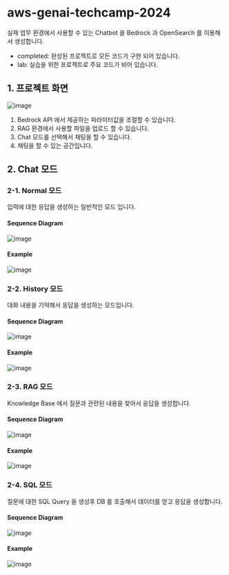 # aws-genai-techcamp-2024

실제 업무 환경에서 사용할 수 있는 Chatbot 을 Bedrock 과 OpenSearch 를 이용해서 생성합니다.
- completed: 완성된 프로젝트로 모든 코드가 구현 되어 있습니다.
- lab: 실습을 위한 프로젝트로 주요 코드가 비어 있습니다.

## 1. 프로젝트 화면
![image](https://github.com/hijigoo/aws-genai-techcamp-2024/assets/1788481/f2759faa-4007-4533-9873-bcb0a761acab)
1. Bedrock API 에서 제공하는 파라미터값을 조절할 수 있습니다. 
2. RAG 환경에서 사용할 파일을 업로드 할 수 있습니다.
3. Chat 모드를 선택해서 채팅을 할 수 있습니다. 
4. 채팅을 할 수 있는 공간입니다.

## 2. Chat 모드
### 2-1. Normal 모드
입력에 대한 응답을 생성하는 일반적인 모드 입니다.
#### Sequence Diagram
![image](https://github.com/hijigoo/aws-genai-techcamp-2024/assets/1788481/934a89e4-7438-4fb5-8af5-7ec3cb07023f)
#### Example
![image](https://github.com/hijigoo/aws-genai-techcamp-2024/assets/1788481/495113d2-38a0-4e50-bf65-eb9460156044)

### 2-2. History 모드
대화 내용을 기억해서 응답을 생성하는 모드입니다.
#### Sequence Diagram
![image](https://github.com/hijigoo/aws-genai-techcamp-2024/assets/1788481/018535e2-16a0-4efa-ac0f-dbb7bc9192de)
#### Example
![image](https://github.com/hijigoo/aws-genai-techcamp-2024/assets/1788481/4558ff74-2136-4293-af78-5d28ed155717)

### 2-3. RAG 모드
Knowledge Base 에서  질문과 관련된 내용을 찾아서 응답을 생성합니다.
#### Sequence Diagram
![image](https://github.com/hijigoo/aws-genai-techcamp-2024/assets/1788481/d717dd50-7688-4697-984c-513384caf2e5)
#### Example
![image](https://github.com/hijigoo/aws-genai-techcamp-2024/assets/1788481/1c379755-8e9c-401d-b51d-acd7f1a198bf)

### 2-4. SQL 모드
질문에 대한 SQL Query 을 생성후 DB 를 호출해서 데이터를 얻고 응답을 생성합니다.
#### Sequence Diagram
![image](https://github.com/hijigoo/aws-genai-techcamp-2024/assets/1788481/f8d46e44-6a59-40ab-8c28-89b217854472)
#### Example
![image](https://github.com/hijigoo/aws-genai-techcamp-2024/assets/1788481/b6e7bf83-9b63-4696-a37b-010a736c19e1)

